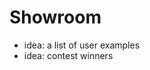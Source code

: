 
# Showroom <Badge text="todo" type="warning"/>

- idea: a list of user examples
- idea: contest winners

<SamplesOverview />